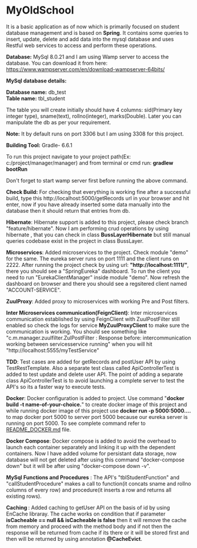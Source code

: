 # MyOldSchool
It is a basic application as of now which is primarily focused on student database management and is based on <b>Spring</b>.
It contains some queries to insert, update, delete and add data into the mysql database and uses Restful web services to access and perform these operations.

<b>Database:</b> MySql 8.0.21
and I am using Wamp server to access the database. You can download it from here: https://www.wampserver.com/en/download-wampserver-64bits/

<b>MySql database details:</b><br>

<b>Database name:</b> db_test<br>
<b>Table name:</b> tbl_student<br>

The table you will create initially should have 4 columns: sid(Primary key integer type), sname(text), rollno(integer), marks(Double). Later you can manipulate the db as per your requirement.

<b>Note:</b> It by default runs on port 3306 but I am using 3308 for this project.

<b>Building Tool:</b> Gradle- 6.6.1

To run this project navigate to your project path(Ex: c:/project/manager/manager) and from terminal or cmd run: <b>gradlew bootRun</b>

Don't forget to start wamp server first before running the above command.

<b>Check Build:</b> For checking that everything is working fine after a successful build, type this http://localhost:5000/getRecords url in your browser and hit enter, now if you have already inserted some data manually into the database then it should return that entries from db.

<b>Hibernate</b>: Hibernate support is added to this project, please check branch "feature/hibernate". Now I am performing crud operations by using hibernate , that you can check in class <b>BussLayerHibernate</b> but still manual queries codebase exist in the project in class BussLayer.

<b>Microservices</b>: Added microservices to the project. Check module "demo" for the same. The eureka server runs on port 1111 and the client runs on 2222. After running the project check by using url: <b>"http://localhost:1111/"</b>, there you should see a "SpringEureka" dashboard. To run the client you need to run "EurekaClientManager" inside module "demo". Now refresh the dashboard on browser and there you should see a regsitered client named "ACCOUNT-SERVICE".

<b>ZuulProxy</b>: Added proxy to microservices with working Pre and Post filters.

<b>Inter Microservices communication(FeignClient)</b>: Inter microservices communication established by using FeignClient with ZuulPostFilter still enabled so check the logs for service <b>MyZuulProxyClient</b> to make sure the communication is working. You should see something like "c.m.manager.zuulfilter.ZulPostFilter     : Response before: intercommunication working between servicesservice running" when you will hit "http://localhost:5555/myTestService"

<b>TDD</b>: Test cases are added for getRecords and postUser API by using TestRestTemplate. Also a separate test class called ApiControllerTest is added to test update and delete user API. The point of adding a separate class ApiControllerTest is to avoid launching a complete server to test the API's so its a faster way to execute tests.

<b>Docker</b>: Docker configuration is added to project. Use command "<b>docker build -t name-of-your-choice.</b>" to create docker image of this project and while running docker image of this project use <b>docker run -p 5000:5000....</b> to map docker port 5000 to server port 5000 because our eureka server is running on port 5000. To see complete command refer to [README_DOCKER.md](https://github.com/suvDev/MyOldSchool/blob/master/README_DOCKER.md) file. 

<b>Docker Compose</b>: Docker compose is added to avoid the overhead to launch each container separately and linking it up with the dependent containers. Now I have added volume for persistant data storage, now database will not get deleted after using this command "docker-compose down" but it will be after using "docker-compose down -v".

<b>MySql Functions and Procedures</b> : The API's "tblStudentFunction" and "callStudentProcedure" makes a call to function(it concats sname and rollno columns of every row) and procedure(it inserts a row and returns all existing rows).

<b> Caching </b>: Added caching to getUser API on the basis of id by using EnCache libraray. The cache works on condition that if parameter <b>isCacheable == null && isCacheable is false</b> then it will remove the cache from memory and proceed with the method body and if not then the response will be returned from cache if its there or it will be stored first and then will be returned by using annotation <b>@CacheEvict</b>.
